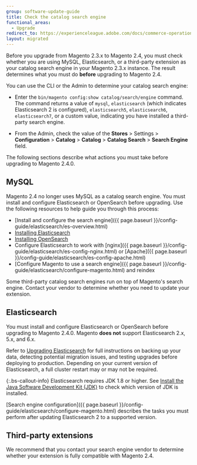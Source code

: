 ```yaml
---
group: software-update-guide
title: Check the catalog search engine
functional_areas:
  - Upgrade
redirect_to: https://experienceleague.adobe.com/docs/commerce-operations/upgrade-guide/prepare/prerequisites.html
layout: migrated
---
```


Before you upgrade from Magento 2.3.x to Magento 2.4, you must check whether you are using MySQL, Elasticsearch, or a third-party extension as your catalog search engine in your Magento 2.3.x instance. The result determines what you must do **before** upgrading to Magento 2.4.

You can use the CLI or the Admin to determine your catalog search engine:

-  Enter the `bin/magento config:show catalog/search/engine` command. The command returns a value of `mysql`, `elasticsearch` (which indicates Elasticsearch 2 is configured), `elasticsearch5`, `elasticsearch6`, `elasticsearch7`, or a custom value, indicating you have installed a third-party search engine.

-  From the Admin, check the value of the **Stores** > Settings > **Configuration** > **Catalog** > **Catalog** > **Catalog Search** > **Search Engine** field.

The following sections describe what actions you must take before upgrading to Magento 2.4.0.

## MySQL

Magento 2.4 no longer uses MySQL as a catalog search engine. You must install and configure Elasticsearch or OpenSearch before upgrading. Use the following resources to help guide you through this process:

-  [Install and configure the search engine]({{ page.baseurl }}/config-guide/elasticsearch/es-overview.html)
-  [Installing Elasticsearch](https://www.elastic.co/guide/en/elasticsearch/reference/current/install-elasticsearch.html)
-  [Installing OpenSearch](https://opensearch.org/docs/latest/opensearch/install/index/)
-  Configure Elasticsearch to work with [nginx]({{ page.baseurl }}/config-guide/elasticsearch/es-config-nginx.html) or [Apache]({{ page.baseurl }}/config-guide/elasticsearch/es-config-apache.html)
-  [Configure Magento to use a search engine]({{ page.baseurl }}/config-guide/elasticsearch/configure-magento.html) and reindex

Some third-party catalog search engines run on top of Magento's search engine. Contact your vendor to determine whether you need to update your extension.

## Elasticsearch

You must install and configure Elasticsearch or OpenSearch before upgrading to Magento 2.4.0. Magento **does not** support Elasticsearch 2.x, 5.x, and 6.x.

Refer to [Upgrading Elasticsearch](https://www.elastic.co/guide/en/elasticsearch/reference/current/setup-upgrade.html) for full instructions on backing up your data, detecting potential migration issues, and testing upgrades before deploying to production. Depending on your current version of Elasticsearch, a full cluster restart may or may not be required.

{:.bs-callout-info}
Elasticsearch requires JDK 1.8 or higher. See [Install the Java Software Development Kit (JDK)]({{page.baseurl}}/install-gde/prereq/elasticsearch.html#prereq-java) to check which version of JDK is installed.

[Search engine configuration]({{ page.baseurl }}/config-guide/elasticsearch/configure-magento.html) describes the tasks you must perform after updating Elasticsearch 2 to a supported version.

## Third-party extensions

We recommend that you contact your search engine vendor to determine whether your extension is fully compatible with Magento 2.4.
